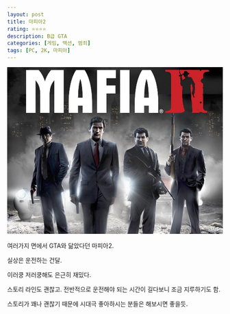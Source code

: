 ```yaml
---
layout: post
title: 마피아2
rating: ⭐️⭐️⭐️⭐️
description: B급 GTA
categories: [게임, 액션, 범죄]
tags: [PC, 2K, 마피아]
---
```


![마피아2](../../img/2013/mafia2.jpg)

여러가지 면에서 GTA와 닮았다던 마피아2.

실상은 운전하는 건달.

이러쿵 저러쿵해도 은근히 재밌다. 

스토리 라인도 괜찮고. 전반적으로 운전해야 되는 시간이 길다보니 조금 지루하기도 함.

스토리가 꽤나 괜찮기 때문에 시대극 좋아하시는 분들은 해보시면 좋을듯.
